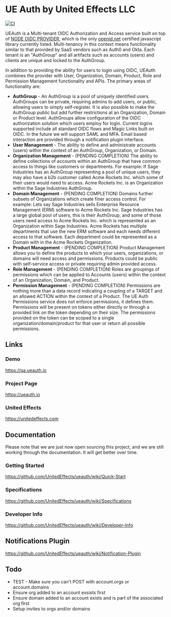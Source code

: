 # UE Auth by United Effects LLC

[![CI](https://github.com/UnitedEffects/ueauth/actions/workflows/main.yml/badge.svg?branch=master)](https://github.com/UnitedEffects/ueauth/actions/workflows/main.yml)

UEAuth is a Multi-tenant OIDC Authorization and Access service built on top of [NODE OIDC PROVIDER](https://github.com/panva/node-oidc-provider), which is the only [openid.net](https://openid.net/developers/certified/) certified javascript library currently listed. Multi-tenancy in this context means functionality similar to that provided by SaaS vendors such as Auth0 and Okta. Each tenant is an "AuthGroup" and all artifacts such as accounts (users) and clients are unique and locked to the AuthGroup.

In addition to providing the ability for users to login using OIDC, UEAuth combines the provider with User, Organization, Domain, Product, Role and Permission Management functionality and APIs. The primary areas of functionality are:

* **AuthGroup** - An AuthGroup is a pool of uniquely identified users. AuthGroups can be private, requiring admins to add users, or public, allowing users to simply self-register. It is also possible to make the AuthGroup public but add further restrictions at an Organization, Domain or Product level. AuthGroups allow configuration of the OIDC authorization solution which users employ for login. Current logins supported include all standard OIDC flows and Magic Links built on OIDC. In the future we will support SAML and MFA. Email based interaction are provided through a notification plugin interface.
* **User Management** - The ability to define and administrate accounts (users) within the context of an AuthGroup, Organization, or Domain.
* **Organization Management** - (PENDING COMPLETION) The ability to define collections of accounts within an AuthGroup that have common access to things like customers or departments. For example: If Sage Industries has an AuthGroup representing a pool of unique users, they may also have a b2b customer called Acme Rockets Inc. which some of their users would need to access. Acme Rockets Inc. is an Organization within the Sage Industries AuthGroup.
* **Domain Management** - (PENDING COMPLETION) Domains further subsets of Organizations which create finer access control. For example: Lets say Sage Industries sells Enterprise Resource Management (ERM) software to Acme Rockets Inc. Sage Industries has a large global pool of users, this is their AuthGroup, and some of those users need access to Acme Rockets Inc. which is represented as an Organization within Sage Industries. Acme Rockets has multiple departments that use the new ERM software and each needs different access to that software. Each department could be represented as a Domain with in the Acme Rockets Organization.
* **Product Management** - (PENDING COMPLETION) Product Management allows you to define the products to which your users, organizations, or domains will need access and permissions. Products could be public with self-service access or private requiring admin provided access.
* **Role Management** - (PENDING COMPLETION) Roles are groupings of permissions which can be applied to Accounts (users) within the context of an Organization, Domain, and Product.
* **Permission Management** - (PENDING COMPLETION) Permissions are nothing more than a data record indicating a coupling of a TARGET and an allowed ACTION within the context of a Product. The UE Auth Permissions service does not enforce permissions, it defines them. Permissions will be present on tokens either directly or through a provided link on the token depending on their size. The permissions provided on the token can be scoped to a single organization/domain/product for that user or return all possible permissions.

## Links

### Demo

https://qa.ueauth.io

### Project Page

https://ueauth.io

### United Effects

https://unitedeffects.com

## Documentation

Please note that we are just now open sourcing this project, and we are still working through the documentation. It will get better over time.

### Getting Started

https://github.com/UnitedEffects/ueauth/wiki/Quick-Start

### Specifications

https://github.com/UnitedEffects/ueauth/wiki/Specifications

### Developer Info

https://github.com/UnitedEffects/ueauth/wiki/Developer-Info

## Notifications Plugin

https://github.com/UnitedEffects/ueauth/wiki/Notification-Plugin


## Todo

* TEST - Make sure you can't POST with account.orgs or account.domains
* Ensure org added to an account exsists first
* Ensure domain added to an account exists and is part of the associated org first
* Setup invites to orgs and/or domains
